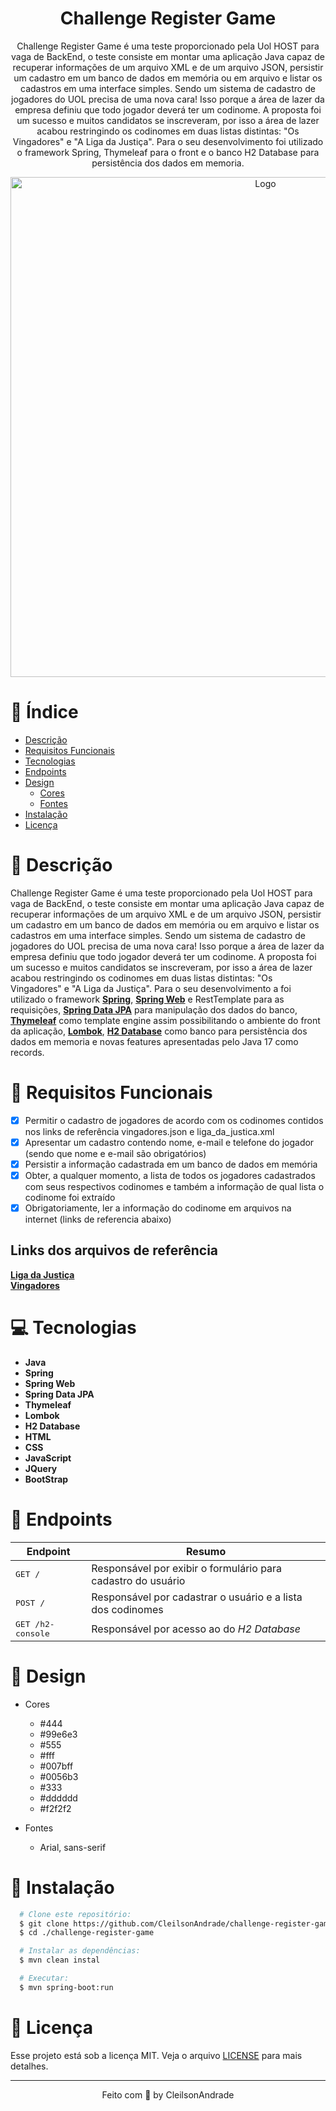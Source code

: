 <div align="center">
  <h1>Challenge Register Game</h1>
  <p>
	Challenge Register Game é uma teste proporcionado pela Uol HOST para vaga de BackEnd, o teste consiste em montar uma aplicação Java capaz de recuperar informações de um arquivo XML e de um arquivo JSON, persistir um cadastro em um banco de dados em memória ou em arquivo e listar os cadastros em uma interface simples. Sendo um sistema de cadastro de jogadores do UOL precisa de uma nova cara! Isso porque a área de lazer da empresa definiu que todo jogador deverá ter um codinome. A proposta foi um sucesso e muitos candidatos se inscreveram, por isso a área de lazer acabou restringindo os codinomes em duas listas distintas: "Os Vingadores" e "A Liga da Justiça". Para o seu desenvolvimento foi utilizado o framework Spring, Thymeleaf para o front e o banco H2 Database para persistência dos dados em memoria.
	</p>
  <img src="./referencias/arquitetura.png" alt="Logo" width="800">
</div>

# 📒 Índice
* [Descrição](#descrição)
* [Requisitos Funcionais](#requisitos)
* [Tecnologias](#tecnologias)
* [Endpoints](#endpoints)
* [Design](#design)
  * [Cores](#cores)
  * [Fontes](#fontes)
* [Instalação](#instalação)
* [Licença](#licença)

# 📃 <span id="descrição">Descrição</span>
Challenge Register Game é uma teste proporcionado pela Uol HOST para vaga de BackEnd, o teste consiste em montar uma aplicação Java capaz de recuperar informações de um arquivo XML e de um arquivo JSON, persistir um cadastro em um banco de dados em memória ou em arquivo e listar os cadastros em uma interface simples. Sendo um sistema de cadastro de jogadores do UOL precisa de uma nova cara! Isso porque a área de lazer da empresa definiu que todo jogador deverá ter um codinome. A proposta foi um sucesso e muitos candidatos se inscreveram, por isso a área de lazer acabou restringindo os codinomes em duas listas distintas: "Os Vingadores" e "A Liga da Justiça".
Para o seu desenvolvimento a foi utilizado o framework [**Spring**](https://spring.io/), [**Spring Web**](https://docs.spring.io/spring-boot/docs/current/reference/html/web.html) e RestTemplate para as requisições, [**Spring Data JPA**](https://spring.io/projects/spring-data-jpa) para manipulação dos dados do banco, [**Thymeleaf**](https://www.thymeleaf.org/) como template engine assim possibilitando o ambiente do front da aplicação, [**Lombok**](https://projectlombok.org/), [**H2 Database**](https://www.h2database.com/html/main.html) como banco para persistência dos dados em memoria e novas features apresentadas pelo Java 17 como records.

# 📌 <span id="requisitos">Requisitos Funcionais</span>
- [x] Permitir o cadastro de jogadores de acordo com os codinomes contidos nos links de referência vingadores.json e liga_da_justica.xml
- [x] Apresentar um cadastro contendo nome, e-mail e telefone do jogador (sendo que nome e e-mail são obrigatórios)
- [x] Persistir a informação cadastrada em um banco de dados em memória
- [x] Obter, a qualquer momento, a lista de todos os jogadores cadastrados com seus respectivos codinomes e também a informação de qual lista o codinome foi extraído
- [x] Obrigatoriamente, ler a informação do codinome em arquivos na internet (links de referencia abaixo)

## Links dos arquivos de referência
[**Liga da Justiça**](./referencias/liga_da_justica.xml)
<br>
[**Vingadores**](./referencias/vingadores.json)

# 💻 <span id="tecnologias">Tecnologias</span>
- **Java**
- **Spring**
- **Spring Web**
- **Spring Data JPA**
- **Thymeleaf**
- **Lombok**
- **H2 Database**
- **HTML**
- **CSS**
- **JavaScript**
- **JQuery**
- **BootStrap**

# 📍 <span id="endpoints">Endpoints</span>
| Endpoint               | Resumo                                          
|----------------------|-----------------------------------------------------
| <kbd>GET / </kbd>     | Responsável por exibir o formulário para cadastro do usuário
| <kbd>POST / </kbd>     | Responsável por cadastrar o usuário e a lista dos codinomes
| <kbd>GET /h2-console </kbd>     | Responsável por acesso ao do *H2 Database*

# 🎨 <span id="design">Design</span>
- <span id="cores">Cores<br></span>
  * #444<br>
  * #99e6e3<br>
  * #555<br>
  * #fff<br>
  * #007bff<br>
  * #0056b3<br>
  * #333<br>
  * #dddddd<br>
  * #f2f2f2<br>

- <span id="fontes">Fontes<br></span>
  * Arial, sans-serif

# 🚀 <span id="instalação">Instalação</span>
```bash
  # Clone este repositório:
  $ git clone https://github.com/CleilsonAndrade/challenge-register-game.git
  $ cd ./challenge-register-game

  # Instalar as dependências:
  $ mvn clean instal

  # Executar:
  $ mvn spring-boot:run
```

# 📝 <span id="licença">Licença</span>
Esse projeto está sob a licença MIT. Veja o arquivo [LICENSE](LICENSE) para mais detalhes.

---

<p align="center">
  Feito com 💜 by CleilsonAndrade
</p>

